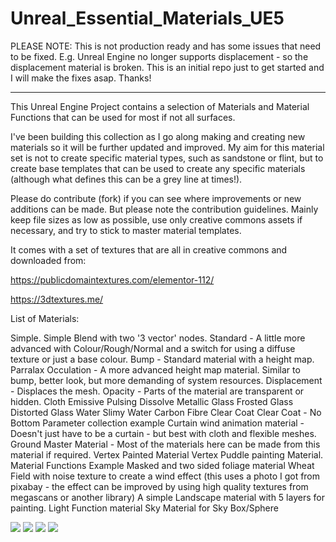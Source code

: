 # Unreal_Essential_Materials_UE5
 
PLEASE NOTE: This is not production ready and has some issues that need to be fixed. E.g. Unreal Engine no longer supports displacement - so the displacement material is broken. This is an initial repo just to get started and I will make the fixes asap. Thanks!

---------------------------------------

This Unreal Engine Project contains a selection of Materials and Material Functions that can be used for most if not all surfaces.

I've been building this collection as I go along making and creating new materials so it will be further updated and improved. My aim for this material set is not to create specific material types, such as sandstone or flint, but to create base templates that can be used to create any specific materials (although what defines this can be a grey line at times!).

Please do contribute (fork) if you can see where improvements or new additions can be made. But please note the contribution guidelines. Mainly keep file sizes as low as possible, use only creative commons assets if necessary, and try to stick to master material templates.

It comes with a set of textures that are all in creative commons and downloaded from:

https://publicdomaintextures.com/elementor-112/

https://3dtextures.me/

List of Materials:

Simple.
Simple Blend with two '3 vector' nodes.
Standard - A little more advanced with Colour/Rough/Normal and a switch for using a diffuse texture or just a base colour.
Bump - Standard material with a height map.
Parralax Occulation - A more advanced height map material. Similar to bump, better look, but more demanding of system resources.
Displacement - Displaces the mesh.
Opacity - Parts of the material are transparent or hidden.
Cloth
Emissive
Pulsing
Dissolve
Metallic
Glass
Frosted Glass
Distorted Glass
Water
Slimy Water
Carbon Fibre
Clear Coat
Clear Coat - No Bottom
Parameter collection example
Curtain wind animation material - Doesn't just have to be a curtain - but best with cloth and flexible meshes.
Ground
Master Material - Most of the materials here can be made from this material if required.
Vertex Painted Material
Vertex Puddle painting Material.
Material Functions Example
Masked and two sided foliage material
Wheat Field with noise texture to create a wind effect (this uses a photo I got from pixabay - the effect can be improved by using high quality textures from megascans or another library)
A simple Landscape material with 5 layers for painting.
Light Function material
Sky Material for Sky Box/Sphere


![](https://github.com/motionforge/Unreal_Engine_Essential_Materials_UE5/blob/main/ScreenShots/Materials%201.png)
![](https://github.com/motionforge/Unreal_Engine_Essential_Materials_UE5/blob/main/ScreenShots/Materials%202.png)
![](https://github.com/motionforge/Unreal_Engine_Essential_Materials_UE5/blob/main/ScreenShots/Materials%205.jpg)
![](https://github.com/motionforge/Unreal_Engine_Essential_Materials_UE5/blob/main/ScreenShots/Unreal%20Landscape%20Material.jpg)
